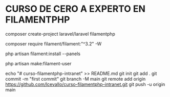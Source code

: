 # CURSO DE CERO A EXPERTO EN FILAMENTPHP
composer create-project laravel/laravel filamentphp

composer require filament/filament:"^3.2" -W

php artisan filament:install --panels

php artisan make:filament-user



echo "# curso-filamentphp-intranet" >> README.md
git init
git add .
git commit -m "first commit"
git branch -M main
git remote add origin https://github.com/lcevallo/curso-filamentphp-intranet.git
git push -u origin main
